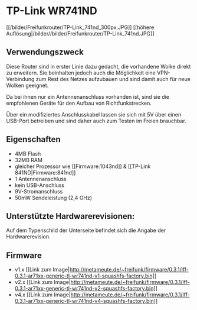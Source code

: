# TP-Link WR741ND
[[/bilder/Freifunkrouter/TP-Link_741nd_300px.JPG]]
[[höhere Auflösung|/bilder//bilder/Freifunkrouter/TP-Link_741nd.JPG]]

## Verwendungszweck
Diese Router sind in erster Linie dazu gedacht, die vorhandene Wolke direkt zu erweitern.
Sie beinhalten jedoch auch die Möglichkeit eine VPN-Verbindung zum Rest des Netzes aufzubauen und sind damit auch für neue Wolken geeignet.

Da bei ihnen nur ein Antennenanschluss vorhanden ist, sind sie die empfohlenen Geräte für den Aufbau von Richtfunkstrecken.

Über ein modifiziertes Anschlusskabel lassen sie sich mit 5V über einen USB-Port betreiben und sind daher auch zum Testen im Freien brauchbar.

## Eigenschaften
* 4MB Flash
* 32MB RAM
* gleicher Prozessor wie [[Firmware:1043nd]] & [[TP-Link 841ND|Firmware:841nd]]
* 1 Antennenanschluss
* kein USB-Anschluss
* 9V-Stromanschluss
* 50mW Sendeleistung (2,4 GHz)

## Unterstützte Hardwarerevisionen:
Auf dem Typenschild der Unterseite befindet sich die Angabe der Hardwarerevision.

## Firmware

* v1.x [[Link zum Image|http://metameute.de/~freifunk/firmware/0.3.1/lff-0.3.1-ar71xx-generic-tl-wr741nd-v1-squashfs-factory.bin]]
* v2.x [[Link zum Image|http://metameute.de/~freifunk/firmware/0.3.1/lff-0.3.1-ar71xx-generic-tl-wr741nd-v2-squashfs-factory.bin]]
* v4.x [[Link zum Image|http://metameute.de/~freifunk/firmware/0.3.1/lff-0.3.1-ar71xx-generic-tl-wr741nd-v4-squashfs-factory.bin]]
